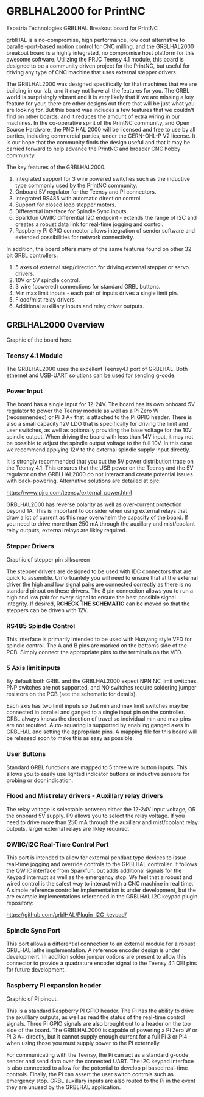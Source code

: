 # GRBLHAL2000 for PrintNC
Expatria Technologies GRBLHAL Breakout board for PrintNC

grblHAL is a no-compromise, high performance, low cost alternative to parallel-port-based motion control for CNC milling, and the GRBLHAL2000 breakout board is a highly integrated, no compromise host platform for this awesome software.  Utilizing the PRJC Teensy 4.1 module, this board is designed to be a community driven project for the PrintNC, but useful for driving any type of CNC machine that uses external stepper drivers.

The GRBLHAL2000 was designed specifically for that machines that we are building in our lab, and it may not have all the features for you.  The GRBL world is surprisingly vibrant and it is very likely that if we are missing a key feature for your, there are other designs out there that will be just what you are looking for.  But this board was includes a few features that we couldn't find on other boards, and it reduces the amount of extra wiring in our machines.  In the co-operative spirit of the PrintNC community, and Open Source Hardware, the PNC HAL 2000 will be licensed and free to use by all parties, including commercial parties, under the CERN-OHL-P V2 license.  It is our hope that the community finds the design useful and that it may be carried forward to help advance the PrintNC and broader CNC hobby community.

The key features of the GRBLHAL2000:

1) Integrated support for 3 wire powered switches such as the inductive type commonly used by the PrintNC community.
3) Onboard 5V regulator for the Teensy and PI connectors.
4) Integrated RS485 with automatic direction control.
5) Support for closed loop stepper motors.
6) Differential interface for Spindle Sync inputs.
7) Sparkfun QWIIC differential I2C endpoint - extends the range of I2C and creates a robust data link for real-time jogging and control.
8) Raspberry Pi GPIO connector allows integration of sender software and extended possibilities for network connectivity.

In addition, the board offers many of the same features found on other 32 bit GRBL controllers:

1) 5 axes of external step/direction for driving external stepper or servo drivers.
2) 10V or 5V spindle control.
3) 3 wire (powered) connections for standard GRBL buttons.
4) Min max limit inputs - each pair of inputs drives a single limit pin.
5) Flood/mist relay drivers
6) Additional auxilliary inputs and relay driver outputs.

## GRBLHAL2000 Overview

Graphic of the board here.

### Teensy 4.1 Module
The GRBLHAL2000 uses the excellent Teensy4.1 port of GRBLHAL.  Both ethernet and USB-UART solutions can be used for sending g-code.

### Power Input
The board has a single input for 12-24V.  The board has its own onboard 5V regulator to power the Teensy module as well as a Pi Zero W (recommended) or Pi 3 A+ that is attached to the Pi GPIO header.  There is also a small capacity 12V LDO that is specifically for driving the limit and user switches, as well as optionally providing the base voltage for the 10V spindle output.  When driving the board with less than 14V input, it may not be possible to adjust the spindle output voltage to the full 10V.  In this case we recommend applying 12V to the external spindle supply input directly.

It is strongly recommended that you cut the 5V power distribution trace on the Teensy 4.1.  This ensures that the USB power on the Teensy and the 5V regulator on the GRBLHAL2000 do not interact and create potential issues with back-powering.  Alternative solutions are detailed at pjrc:

https://www.pjrc.com/teensy/external_power.html

GRBLHAL2000 has reverse polarity as well as over-current protection beyond 1A.  This is important to consider when using external relays that draw a lot of current as this may overwhelm the capacity of the board.  If you need to drive more than 250 mA through the auxillary and mist/coolant relay outputs, external relays are likley required.

### Stepper Drivers
Graphic of stepper pin silkscreen

The stepper drivers are designed to be used with IDC connectors that are quick to assemble.  Unfortuantely you will need to ensure that at the external driver the high and low signal pairs are connected correctly as there is no standard pinout on these drivers.  The 8 pin conneciton allows you to run a high and low pair for every signal to ensure the best possible signal integrity.  If desired, R**CHECK THE SCHEMATIC** can be moved so that the steppers can be driven with 12V.

### RS485 Spindle Control
This interface is primarily intended to be used with Huayang style VFD for spindle control.  The A and B pins are marked on the bottoms side of the PCB.  Simply connect the appropriate pins to the terminals on the VFD.

### 5 Axis limit inputs
By default both GRBL and the GRBLHAL2000 expect NPN NC limit switches.  PNP switches are not supported, and NO switches require soldering jumper resistors on the PCB (see the schematic for details).

Each axis has two limit inputs so that min and max limit switches may be connected in parallel and ganged to a single input pin on the controller.  GRBL always knows the direction of travel so individual min and max pins are not required.  Auto-squaring is supported by enabling ganged axes in GRBLHAL and setting the appropriate pins.  A mapping file for this board will be released soon to make this as easy as possible.

### User Buttons
Standard GRBL functions are mapped to 5 three wire button inputs.  This allows you to easily use lighted indicator buttons or inductive sensors for probing or door indication.

### Flood and Mist relay drivers - Auxillary relay drivers
The relay voltage is selectable between either the 12-24V input voltage, OR the onboard 5V supply. P9 allows you to select the relay voltage.  If you need to drive more than 250 mA through the auxillary and mist/coolant relay outputs, larger external relays are likley required.

### QWIIC/I2C Real-Time Control Port
This port is intended to allow for external pendant type devices to issue real-time jogging and override controls to the GRBLHAL controller.  It follows the QWIIC interface from Sparkfun, but adds additional signals for the Keypad interrupt as well as the emergency stop.  We feel that a robust and wired control is the safest way to interact with a CNC machine in real time.  A simple reference controller implementation is under development, but the are example implementations referenced in the GRBLHAL I2C keypad plugin repository:

https://github.com/grblHAL/Plugin_I2C_keypad/

### Spindle Sync Port
This port allows a differential connection to an external module for a robust GRBLHAL lathe implementation.  A reference encoder design is under development.  In addition solder jumper options are present to allow this connector to provide a quadrature encoder signal to the Teensy 4.1 QEI pins for future development.

### Raspberry PI expansion header

Graphic of Pi pinout.

This is a standard Raspberry PI GPIO header.  The Pi has the ability to drive the axuilliary outputs, as well as read the status of the real-time control signals.  Three Pi GPIO signals are also brought out to a header on the top side of the board.  The GRBLHAL2000 is capable of powering a Pi Zero W or PI 3 A+ directly, but it cannot supply enough current for a full Pi 3 or Pi4 - when using those you must supply power to the PI externally.

For communicating with the Teensy, the Pi can act as a standard g-code sender and send data over the connected UART.  The I2C keypad interface is also connected to allow for the potential to develop pi based real-time controls.  Finally, the Pi can assert the user switch controls such as emergency stop.  GRBL auxillary inputs are also routed to the Pi in the event they are unused by the GRBLHAL application.

